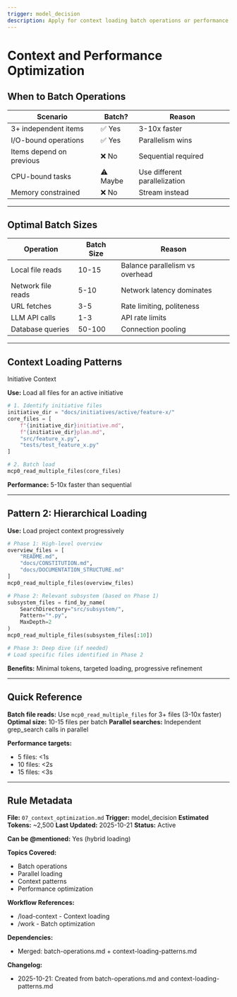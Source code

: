 ```yaml
---
trigger: model_decision
description: Apply for context loading batch operations or performance optimization work
---
```


# Context and Performance Optimization

## When to Batch Operations

| Scenario | Batch? | Reason |
|----------|--------|--------|
| 3+ independent items | ✅ Yes | 3-10x faster |
| I/O-bound operations | ✅ Yes | Parallelism wins |
| Items depend on previous | ❌ No | Sequential required |
| CPU-bound tasks | ⚠️ Maybe | Use different parallelization |
| Memory constrained | ❌ No | Stream instead |

---

## Optimal Batch Sizes

| Operation | Batch Size | Reason |
|-----------|------------|--------|
| Local file reads | 10-15 | Balance parallelism vs overhead |
| Network file reads | 5-10 | Network latency dominates |
| URL fetches | 3-5 | Rate limiting, politeness |
| LLM API calls | 1-3 | API rate limits |
| Database queries | 50-100 | Connection pooling |

---

## Context Loading Patterns

Initiative Context

**Use:** Load all files for an active initiative

```python
# 1. Identify initiative files
initiative_dir = "docs/initiatives/active/feature-x/"
core_files = [
    f"{initiative_dir}initiative.md",
    f"{initiative_dir}plan.md",
    "src/feature_x.py",
    "tests/test_feature_x.py"
]

# 2. Batch load
mcp0_read_multiple_files(core_files)
```

**Performance:** 5-10x faster than sequential

---

## Pattern 2: Hierarchical Loading

**Use:** Load project context progressively

```python
# Phase 1: High-level overview
overview_files = [
    "README.md",
    "docs/CONSTITUTION.md",
    "docs/DOCUMENTATION_STRUCTURE.md"
]
mcp0_read_multiple_files(overview_files)

# Phase 2: Relevant subsystem (based on Phase 1)
subsystem_files = find_by_name(
    SearchDirectory="src/subsystem/",
    Pattern="*.py",
    MaxDepth=2
)
mcp0_read_multiple_files(subsystem_files[:10])

# Phase 3: Deep dive (if needed)
# Load specific files identified in Phase 2
```

**Benefits:** Minimal tokens, targeted loading, progressive refinement

---

## Quick Reference

**Batch file reads:** Use `mcp0_read_multiple_files` for 3+ files (3-10x faster)
**Optimal size:** 10-15 files per batch
**Parallel searches:** Independent grep_search calls in parallel

**Performance targets:**

- 5 files: <1s
- 10 files: <2s
- 15 files: <3s

---

## Rule Metadata

**File:** `07_context_optimization.md`
**Trigger:** model_decision
**Estimated Tokens:** ~2,500
**Last Updated:** 2025-10-21
**Status:** Active

**Can be @mentioned:** Yes (hybrid loading)

**Topics Covered:**

- Batch operations
- Parallel loading
- Context patterns
- Performance optimization

**Workflow References:**

- /load-context - Context loading
- /work - Batch optimization

**Dependencies:**

- Merged: batch-operations.md + context-loading-patterns.md

**Changelog:**

- 2025-10-21: Created from batch-operations.md and context-loading-patterns.md
